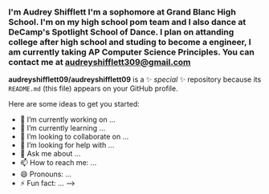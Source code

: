 ### I'm Audrey Shifflett I'm a sophomore at Grand Blanc High School. I'm on my high school pom team and I also dance at DeCamp's Spotlight School of Dance. I plan on attanding college after high school and studing to become a engineer, I am currently taking AP Computer Science Principles. You can contact me at audreyshifflett309@gmail.com
**audreyshifflett09/audreyshifflett09** is a ✨ _special_ ✨ repository because its `README.md` (this file) appears on your GitHub profile.

Here are some ideas to get you started:

- 🔭 I’m currently working on ...
- 🌱 I’m currently learning ...
- 👯 I’m looking to collaborate on ...
- 🤔 I’m looking for help with ...
- 💬 Ask me about ...
- 📫 How to reach me: ...
- 😄 Pronouns: ...
- ⚡ Fun fact: ...
-->
